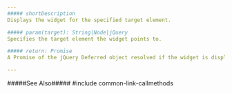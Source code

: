 ```yaml
---
##### shortDescription
Displays the widget for the specified target element.

##### param(target): String|Node|jQuery
Specifies the target element the widget points to.

##### return: Promise
A Promise of the jQuery Deferred object resolved if the widget is displayed and rejected if it is not.

---
```

#####See Also#####
#include common-link-callmethods